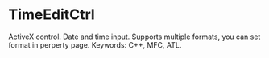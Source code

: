 # TimeEditCtrl
ActiveX control. Date and time input.
Supports multiple formats, you can set format in perperty page.
Keywords: C++, MFC, ATL.

